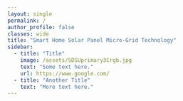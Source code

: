 ```yaml
---
layout: single
permalink: /
author_profile: false
classes: wide
title: "Smart Home Solar Panel Micro-Grid Technology"
sidebar:
  - title: "Title"
    image: /assets/SDSUprimary3Crgb.jpg
    text: "Some text here."
    url: https://www.google.com/
  - title: "Another Title"
    text: "More text here."
---
```












